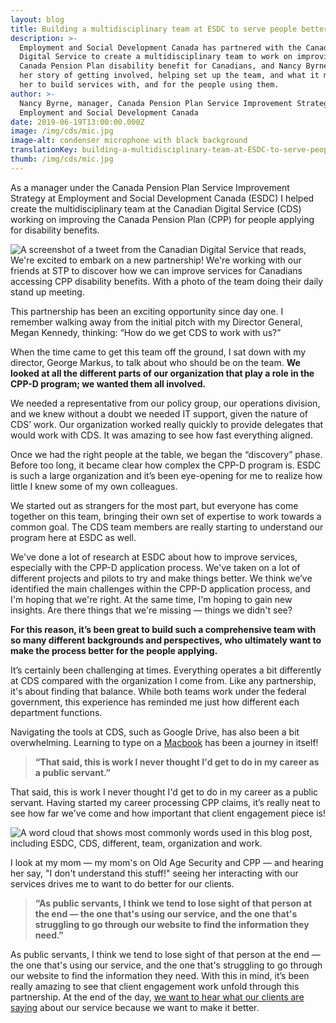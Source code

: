 ```yaml
---
layout: blog
title: Building a multidisciplinary team at ESDC to serve people better
description: >-
  Employment and Social Development Canada has partnered with the Canadian
  Digital Service to create a multidisciplinary team to work on improving the
  Canada Pension Plan disability benefit for Canadians, and Nancy Byrne tells
  her story of getting involved, helping set up the team, and what it means to
  her to build services with, and for the people using them. 
author: >-
  Nancy Byrne, manager, Canada Pension Plan Service Improvement Strategy,
  Employment and Social Development Canada
date: 2019-06-19T13:00:00.000Z
image: /img/cds/mic.jpg
image-alt: condenser microphone with black background
translationKey: building-a-multidisciplinary-team-at-ESDC-to-serve-people-better
thumb: /img/cds/mic.jpg
---
```

As a manager under the Canada Pension Plan Service Improvement Strategy at Employment and Social Development Canada (ESDC) I helped create the multidisciplinary team at the Canadian Digital Service (CDS) working on improving the Canada Pension Plan (CPP) for people applying for disability benefits. 

![A screenshot of a tweet from the Canadian Digital Service that reads, We're excited to embark on a new partnership! We're working with our friends at STP to discover how we can improve services for Canadians accessing CPP disability benefits. With a photo of the team doing their daily stand up meeting.](/img/cds/esdc-tweet-en.png "esdc-tweet-en")

This partnership has been an exciting opportunity since day one. I remember walking away from the initial pitch with my Director General, Megan Kennedy, thinking: “How do we get CDS to work with us?”   

When the time came to get this team off the ground, I sat down with my director, George Markus, to talk about who should be on the team. **We looked at all the different parts of our organization that play a role in the CPP-D program; we wanted them all involved.** 

We needed a representative from our policy group, our operations division, and we knew without a doubt we needed IT support, given the nature of CDS’ work. Our organization worked really quickly to provide delegates that would work with CDS. It was amazing to see how fast everything aligned.

Once we had the right people at the table, we began the “discovery” phase. Before too long, it became clear how complex the CPP-D program is. ESDC is such a large organization and it’s been eye-opening for me to realize how little I knew some of my own colleagues. 

We started out as strangers for the most part, but everyone has come together on this team, bringing their own set of expertise to work towards a common goal. The CDS team members are really starting to understand our program here at ESDC as well.

We've done a lot of research at ESDC about how to improve services, especially with the CPP-D application process. We've taken on a lot of different projects and pilots to try and make things better. We think we’ve identified the main challenges within the CPP-D application process, and I'm hoping that we're right. At the same time, I'm hoping to gain new insights. Are there things that we're missing — things we didn't see?

**For this reason, it’s been great to build such a comprehensive team with so many different backgrounds and perspectives, who ultimately want to make the process better for the people applying.**

It’s certainly been challenging at times. Everything operates a bit differently at CDS compared with the organization I come from. Like any partnership, it's about finding that balance. While both teams work under the federal government, this experience has reminded me just how different each department functions.

Navigating the tools at CDS, such as Google Drive, has also been a bit overwhelming. Learning to type on a [Macbook](https://digital.canada.ca/2018/06/27/tools-to-do-good-work/) has been a journey in itself!

> **“That said, this is work I never thought I'd get to do in my career as a public servant.”**

That said, this is work I never thought I'd get to do in my career as a public servant. Having started my career processing CPP claims, it’s really neat to see how far we've come and how important that client engagement piece is! 

![A word cloud that shows most commonly words used in this blog post, including ESDC, CDS, different, team, organization and work.](/img/cds/esdc-wordcloud-en.png "esdc-wordcloud-en")

I look at my mom — my mom's on Old Age Security and CPP — and hearing her say, "I don't understand this stuff!" seeing her interacting with our services drives me to want to do better for our clients.  

> **“As public servants, I think we tend to lose sight of that person at the end — the one that's using our service, and the one that's struggling to go through our website to find the information they need.”**

As public servants, I think we tend to lose sight of that person at the end — the one that's using our service, and the one that's struggling to go through our website to find the information they need. With this in mind, it’s been really amazing to see that client engagement work unfold through this partnership. At the end of the day, [we want to hear what our clients are saying](https://digital.canada.ca/cppd-research/) about our service because we want to make it better.
